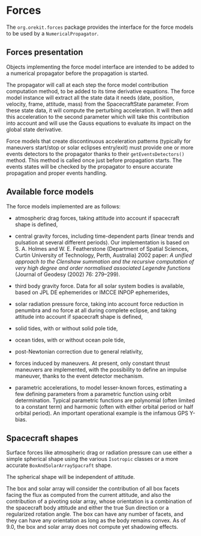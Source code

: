 <!--- Copyright 2002-2019 CS Systèmes d'Information
  Licensed under the Apache License, Version 2.0 (the "License");
  you may not use this file except in compliance with the License.
  You may obtain a copy of the License at
  
    http://www.apache.org/licenses/LICENSE-2.0
  
  Unless required by applicable law or agreed to in writing, software
  distributed under the License is distributed on an "AS IS" BASIS,
  WITHOUT WARRANTIES OR CONDITIONS OF ANY KIND, either express or implied.
  See the License for the specific language governing permissions and
  limitations under the License.
-->

# Forces

The `org.orekit.forces` package provides the interface for the force models to be used by a 
`NumericalPropagator`.
  
## Forces presentation

Objects implementing the force model interface are intended to be added to a
numerical propagator before the propagation is started.
  
The propagator will call at each step the force model contribution computation
method, to be added to its time derivative equations. The force model instance 
will extract all the state data it needs (date, position, velocity, frame, attitude, 
mass) from the SpacecraftState parameter. 
From these state data, it will compute the perturbing acceleration. It
will then add this acceleration to the second parameter which will take this
contribution into account and will use the Gauss equations to evaluate its impact
on the global state derivative.

Force models that create discontinuous acceleration patterns (typically for maneuvers
start/stop or solar eclipses entry/exit) must provide one or more events detectors to 
the propagator thanks to their `getEventsDetectors()` method. This method
is called once just before propagation starts. The events states will be checked by
the propagator to ensure accurate propagation and proper events handling.


## Available force models

The force models implemented are as follows:

* atmospheric drag forces, taking attitude into account if spacecraft shape is defined,
  
* central gravity forces, including time-dependent parts (linear trends and
  pulsation at several different periods). Our implementation is based on
  S. A. Holmes and W. E. Featherstone (Department of Spatial Sciences,
  Curtin University of Technology, Perth, Australia) 2002 paper:
  _A unified approach to the Clenshaw summation and the recursive computation
   of very high degree and order normalised associated Legendre functions_
  (Journal of Geodesy (2002) 76: 279–299).

* third body gravity force. Data for all solar system bodies is available,
  based on JPL DE ephemerides or IMCCE INPOP ephemerides,

* solar radiation pressure force, taking into account force reduction in
  penumbra and no force at all during complete eclipse, and taking attitude
  into account if spacecraft shape is defined,

* solid tides, with or without solid pole tide,

* ocean tides, with or without ocean pole tide,

* post-Newtonian correction due to general relativity,

* forces induced by maneuvers. At present, only constant thrust maneuvers 
  are implemented, with the possibility to define an impulse maneuver, thanks 
  to the event detector mechanism.

* parametric accelerations, to model lesser-known forces, estimating a few
  defining parameters from a parametric function using orbit determination.
  Typical parametric functions are polynomial (often limited to a constant term)
  and harmonic (often with either orbital period or half orbital period).
  An important operational example is the infamous GPS Y-bias.

## Spacecraft shapes

Surface forces like atmospheric drag or radiation pressure can use either
a simple spherical shape using the various `Isotropic` classes or a more
accurate `BoxAndSolarArraySpacraft` shape.

The spherical shape will be independent of attitude.

The box and solar array will consider the contribution of all box facets facing
the flux as computed from the current attitude, and also the contribution of a
pivoting solar array, whose orientation is a combination of the spacecraft body
attitude and either the true Sun direction or a regularized rotation angle.
The box can have any number of facets, and they can have any orientation as long
as the body remains convex. As of 9.0, the box and solar array does not compute
yet shadowing effects.
